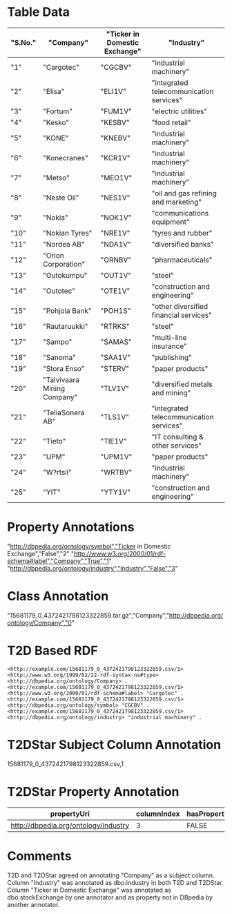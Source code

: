 # Table Data

| "S.No." | "Company"                   | "Ticker in Domestic Exchange" | "Industry"                              |
|---------|-----------------------------|-------------------------------|-----------------------------------------|
| "1"     | "Cargotec"                  | "CGCBV"                       | "industrial machinery"                  |
| "2"     | "Elisa"                     | "ELI1V"                       | "integrated telecommunication services" |
| "3"     | "Fortum"                    | "FUM1V"                       | "electric utilities"                    |
| "4"     | "Kesko"                     | "KESBV"                       | "food retail"                           |
| "5"     | "KONE"                      | "KNEBV"                       | "industrial machinery"                  |
| "6"     | "Konecranes"                | "KCR1V"                       | "industrial machinery"                  |
| "7"     | "Metso"                     | "MEO1V"                       | "industrial machinery"                  |
| "8"     | "Neste Oil"                 | "NES1V"                       | "oil and gas refining and marketing"    |
| "9"     | "Nokia"                     | "NOK1V"                       | "communications equipment"              |
| "10"    | "Nokian Tyres"              | "NRE1V"                       | "tyres and rubber"                      |
| "11"    | "Nordea AB"                 | "NDA1V"                       | "diversified banks"                     |
| "12"    | "Orion Corporation"         | "ORNBV"                       | "pharmaceuticals"                       |
| "13"    | "Outokumpu"                 | "OUT1V"                       | "steel"                                 |
| "14"    | "Outotec"                   | "OTE1V"                       | "construction and engineering"          |
| "15"    | "Pohjola Bank"              | "POH1S"                       | "other diversified financial services"  |
| "16"    | "Rautaruukki"               | "RTRKS"                       | "steel"                                 |
| "17"    | "Sampo"                     | "SAMAS"                       | "multi-line insurance"                  |
| "18"    | "Sanoma"                    | "SAA1V"                       | "publishing"                            |
| "19"    | "Stora Enso"                | "STERV"                       | "paper products"                        |
| "20"    | "Talvivaara Mining Company" | "TLV1V"                       | "diversified metals and mining"         |
| "21"    | "TeliaSonera AB"            | "TLS1V"                       | "integrated telecommunication services" |
| "22"    | "Tieto"                     | "TIE1V"                       | "IT consulting & other services"        |
| "23"    | "UPM"                       | "UPM1V"                       | "paper products"                        |
| "24"    | "W?rtsil"                   | "WRTBV"                       | "industrial machinery"                  |
| "25"    | "YIT"                       | "YTY1V"                       | "construction and engineering"          |

# Property Annotations

"http://dbpedia.org/ontology/symbol","Ticker in Domestic Exchange","False","2"
"http://www.w3.org/2000/01/rdf-schema#label","Company","True","1"
"http://dbpedia.org/ontology/industry","Industry","False","3"

# Class Annotation

"15681179_0_4372421798123322859.tar.gz","Company","http://dbpedia.org/ontology/Company","0"

# T2D Based RDF

```
<http://example.com/15681179_0_4372421798123322859.csv/1> <http://www.w3.org/1999/02/22-rdf-syntax-ns#type> <http://dbpedia.org/ontology/Company> .
<http://example.com/15681179_0_4372421798123322859.csv/1> <http://www.w3.org/2000/01/rdf-schema#label> "Cargotec" .
<http://example.com/15681179_0_4372421798123322859.csv/1> <http://dbpedia.org/ontology/symbol> "CGCBV" .
<http://example.com/15681179_0_4372421798123322859.csv/1> <http://dbpedia.org/ontology/industry> "industrial machinery" .
```

# T2DStar Subject Column Annotation

15681179_0_4372421798123322859.csv,1

# T2DStar Property Annotation

| propertyUri                          | columnIndex | hasProperty |
|--------------------------------------|-------------|-------------|
| http://dbpedia.org/ontology/industry | 3           | FALSE       |


# Comments

T2D and T2DStar agreed on annotating "Company" as a subject column.
Column "Industry" was annotated as dbo:industry in both T2D and T2DStar.
Column "Ticker in Domestic Exchange" was annotated as dbo:stockExchange by one annotator and as property not in DBpedia by another annotator.
